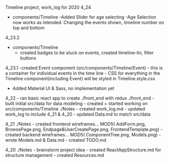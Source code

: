 Timeline project, work_log for 2020 
4_24
  - components/Timeline
    -Added Slider for age selecting
    -Age Selection now works as intended. Changing the events shown, timeline number on top and bottom
     <!--! Add marks for the timeline & align event with each mark  -->

4_23.2
  - components/Timeline
    - created badges to be stuck on events, created timeline-lin, filter buttons 
  <!-- ! need to figure out how to bring details up to the front. -->
  <!-- ! group buttons together, major/minor, personal, world/country/city -->


4_23.1
  -created Event component (src/components/Timeline/Event)
    - this is a container for individual events in the time line
    - CSS for everything in the Timeline component(including Event) will be styled in Timeline.style.css
  - Added Material UI & Sass, no implementation yet


4_22
    - ran basic react app to create ./front_end with redux
    ./front_end
        - built initial src/data for data modeling
        - created + started working on src/components/Timeline
    ./Notes
      - created work_log.md
        - updated work_log to include 4_21 & 4_20
      - updated Data.md to match src/data

4_21
    ./Notes
      - created frontend wireframes... MOD5( AddForm.png, BrowsePage.png, Endpage&UserCreatePage.png, FrontendTemplate.png)
      - created backend wireframes... MOD5( ComponentTree.png, Models.png)
      - wrote Models.md & Data.md
      - created TODO.md

4_20
    ./Notes
      - brainstorm project idea
      - created ReactAppStructure.md for structure management
      - created Resources.md